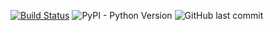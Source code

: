 [![Build Status](https://travis-ci.com/shahriarsohan/resale-project.svg?branch=master)](https://travis-ci.com/shahriarsohan/resale-project)
![PyPI - Python Version](https://img.shields.io/pypi/pyversions/Django)
![GitHub last commit](https://img.shields.io/github/last-commit/shahriarsohan/resale-project)
